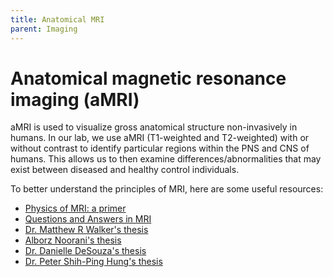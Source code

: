 ```yaml
---
title: Anatomical MRI
parent: Imaging
---
```


# Anatomical magnetic resonance imaging (aMRI)
aMRI is used to visualize gross anatomical structure non-invasively in humans. In our lab, we use aMRI (T1-weighted and T2-weighted) with or without contrast to identify particular regions within the PNS and CNS of humans. This allows us to then examine differences/abnormalities that may exist between diseased and healthy control individuals.

To better understand the principles of MRI, here are some useful resources:
- [Physics of MRI: a primer](https://pubmed.ncbi.nlm.nih.gov/22499279/)
- [Questions and Answers in MRI](https://www.mriquestions.com/index.html)
- [Dr. Matthew R Walker's thesis](https://hdl.handle.net/1807/97714)
- [Alborz Noorani's thesis](https://hdl.handle.net/1807/103736)
- [Dr. Danielle DeSouza's thesis](https://hdl.handle.net/1807/69282)
- [Dr. Peter Shih-Ping Hung's thesis](https://hdl.handle.net/1807/109259)
